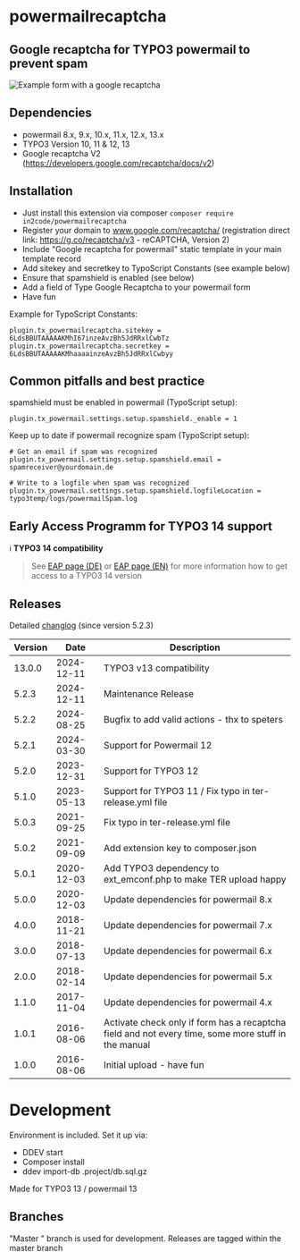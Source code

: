 # powermailrecaptcha

## Google recaptcha for TYPO3 powermail to prevent spam

![Example form with a google recaptcha](Documentation/Images/frontend.png "Example form with a google recaptcha")


## Dependencies

* powermail 8.x, 9.x, 10.x, 11.x, 12.x, 13.x
* TYPO3 Version 10, 11 & 12, 13
* Google recaptcha V2 (https://developers.google.com/recaptcha/docs/v2)

## Installation

- Just install this extension via composer `composer require in2code/powermailrecaptcha`
- Register your domain to www.google.com/recaptcha/ (registration direct link: https://g.co/recaptcha/v3 - reCAPTCHA, Version 2)
- Include "Google recaptcha for powermail" static template in your main template record 
- Add sitekey and secretkey to TypoScript Constants (see example below)
- Ensure that spamshield is enabled (see below)
- Add a field of Type Google Recaptcha to your powermail form
- Have fun

Example for TypoScript Constants:

```
plugin.tx_powermailrecaptcha.sitekey = 6LdsBBUTAAAAAKMhI67inzeAvzBh5JdRRxlCwbTz
plugin.tx_powermailrecaptcha.secretkey = 6LdsBBUTAAAAAKMhaaaainzeAvzBh5JdRRxlCwbyy
```

## Common pitfalls and best practice

spamshield must be enabled in powermail (TypoScript setup):

```
plugin.tx_powermail.settings.setup.spamshield._enable = 1
```

Keep up to date if powermail recognize spam (TypoScript setup):

```
# Get an email if spam was recognized
plugin.tx_powermail.settings.setup.spamshield.email = spamreceiver@yourdomain.de

# Write to a logfile when spam was recognized
plugin.tx_powermail.settings.setup.spamshield.logfileLocation = typo3temp/logs/powermailSpam.log
```

## Early Access Programm for TYPO3 14 support

:information_source: **TYPO3 14 compatibility**
> See [EAP page (DE)](https://www.in2code.de/agentur/typo3-extensions/early-access-programm/) or
> [EAP page (EN)](https://www.in2code.de/en/agency/typo3-extensions/early-access-program/) for more information how
> to get access to a TYPO3 14 version

## Releases

Detailed [changlog](Documentation/changlog.md) (since version 5.2.3)

| Version | Date       | Description                                                                                         |
|---------|------------|-----------------------------------------------------------------------------------------------------|
| 13.0.0  | 2024-12-11 | TYPO3 v13 compatibility                                                                             |
| 5.2.3   | 2024-12-11 | Maintenance Release                                                                                 |
| 5.2.2   | 2024-08-25 | Bugfix to add valid actions - thx to speters                                                        |
| 5.2.1   | 2024-03-30 | Support for Powermail 12                                                                            |
| 5.2.0   | 2023-12-31 | Support for TYPO3 12                                                                                |
| 5.1.0   | 2023-05-13 | Support for TYPO3 11 / Fix typo in ter-release.yml file                                             |
| 5.0.3   | 2021-09-25 | Fix typo in ter-release.yml file                                                                    |
| 5.0.2   | 2021-09-09 | Add extension key to composer.json                                                                  |
| 5.0.1   | 2020-12-03 | Add TYPO3 dependency to ext_emconf.php to make TER upload happy                                     |
| 5.0.0   | 2020-12-03 | Update dependencies for powermail 8.x                                                               |
| 4.0.0   | 2018-11-21 | Update dependencies for powermail 7.x                                                               |
| 3.0.0   | 2018-07-13 | Update dependencies for powermail 6.x                                                               |
| 2.0.0   | 2018-02-14 | Update dependencies for powermail 5.x                                                               |
| 1.1.0   | 2017-11-04 | Update dependencies for powermail 4.x                                                               |
| 1.0.1   | 2016-08-06 | Activate check only if form has a recaptcha field and not every time, some more stuff in the manual |
| 1.0.0   | 2016-08-06 | Initial upload - have fun                                                                           |

# Development

Environment is included. Set it up via:
* DDEV start
* Composer install
* ddev import-db .project/db.sql.gz

Made for TYPO3 13 / powermail 13

## Branches

"Master " branch is used for development. Releases are tagged within the master branch

